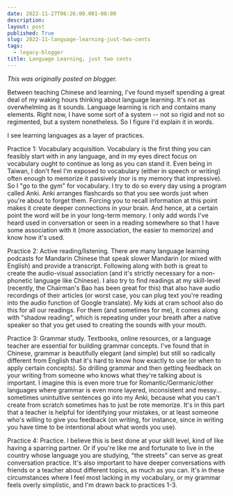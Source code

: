 ```yaml
---
date: 2022-11-27T06:26:00.001-08:00
description: 
layout: post
published: True
slug: 2022-11-language-learning-just-two-cents
tags:
  - legacy-blogger
title: Language Learning, just two cents
---
```


*This was originally posted on blogger.*

Between teaching Chinese and learning, I've found myself spending a great deal of my waking hours thinking about language learning. It's not as overwhelming as it sounds. Language learning is rich and contains many elements. Right now, I have some sort of a system -- not so rigid and not so regimented, but a system nonetheless. So I figure I'd explain it in words.  


I see learning languages as a layer of practices.

Practice 1: Vocabulary acquisition. Vocabulary is the first thing you can feasibly start with in any language, and in my eyes direct focus on vocabulary ought to continue as long as you can stand it. Even being in Taiwan, I don't feel I'm exposed to vocabulary (either in speech or writing) often enough to memorize it passively (nor is my memory that impressive). So I "go to the gym" for vocabulary. I try to do so every day using a program called Anki. Anki arranges flashcards so that you see words just when you're about to forget them. Forcing you to recall information at this point makes it create deeper connections in your brain. And hence, at a certain point the word will be in your long-term memory. I only add words I've heard used in conversation or seen in a reading somewhere so that I have some association with it (more association, the easier to memorize) and know how it's used.

Practice 2: Active reading/listening. There are many language learning podcasts for Mandarin Chinese that speak slower Mandarin (or mixed with English) and provide a transcript. Following along with both is great to create the audio-visual association (and it's strictly necessary for a non-phonetic language like Chinese). I also try to find readings at my skill-level (recently, the Chairman's Bao has been great for this) that also have audio recordings of their articles (or worst case, you can plug text you're reading into the audio function of Google translate). My kids at cram school also do this for all our readings. For them (and sometimes for me), it comes along with "shadow reading", which is repeating under your breath after a native speaker so that you get used to creating the sounds with your mouth.

Practice 3: Grammar study. Textbooks, online resources, or a language teacher are essential for building grammar concepts. I've found that in Chinese, grammar is beautifully elegant (and simple) but still so radically different from English that it's hard to know how exactly to use (or when to apply certain concepts). So drilling grammar and then getting feedback on your writing from someone who knows what they're talking about is important. I imagine this is even more true for Romantic/Germanic/other languages where grammar is even more layered, inconsistent and messy... sometimes unintuitive sentences go into my Anki, because what you can't create from scratch sometimes has to just be rote memorize. It's in this part that a teacher is helpful for identifying your mistakes, or at least someone who's willing to give you feedback (on writing, for instance, since in writing you have time to be intentional about what words you use).   


Practice 4: Practice. I believe this is best done at your skill level, kind of like having a sparring partner. Or if you're like me and fortunate to live in the country whose language you are studying, "the streets" can serve as great conversation practice. It's also important to have deeper conversations with friends or a teacher about different topics, as much as you can. It's in these circumstances where I feel most lacking in my vocabulary, or my grammar feels overly simplistic, and I'm drawn back to practices 1-3.  


